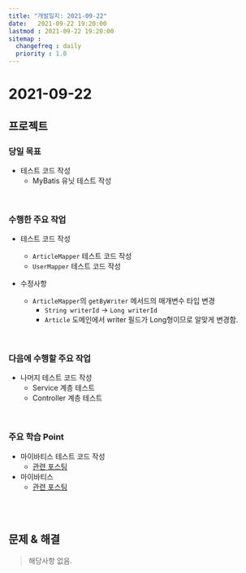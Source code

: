 ```yaml
---
title: "개발일지: 2021-09-22"
date:   2021-09-22 19:20:00
lastmod : 2021-09-22 19:20:00
sitemap :
  changefreq : daily
  priority : 1.0
---
```


# 2021-09-22
## 프로젝트
### 당일 목표
- 테스트 코드 작성
  - MyBatis 유닛 테스트 작성

<br/>

### 수행한 주요 작업
- 테스트 코드 작성
  - `ArticleMapper` 테스트 코드 작성
  - `UserMapper` 테스트 코드 작성

- 수정사항
  - `ArticleMapper`의 `getByWriter` 메서드의 매개변수 타입 변경
    - `String writerId` -> `Long writerId`
    - `Article` 도메인에서 writer 필드가 Long형이므로 알맞게 변경함.

<br/>

### 다음에 수행할 주요 작업
- 나머지 테스트 코드 작성
  - Service 계층 테스트
  - Controller 계층 테스트


<br/>

### 주요 학습 Point
- 마이바티스 테스트 코드 작성
  - [관련 포스팅](https://taegyunwoo.github.io/test-framework/TestFramework_Test_MyBatisTest)
- 마이바티스
  - [관련 포스팅](https://taegyunwoo.github.io/mybatis/MyBatis_MyBatisFunction)

<br/><br/>

## 문제 & 해결
> 해당사항 없음.